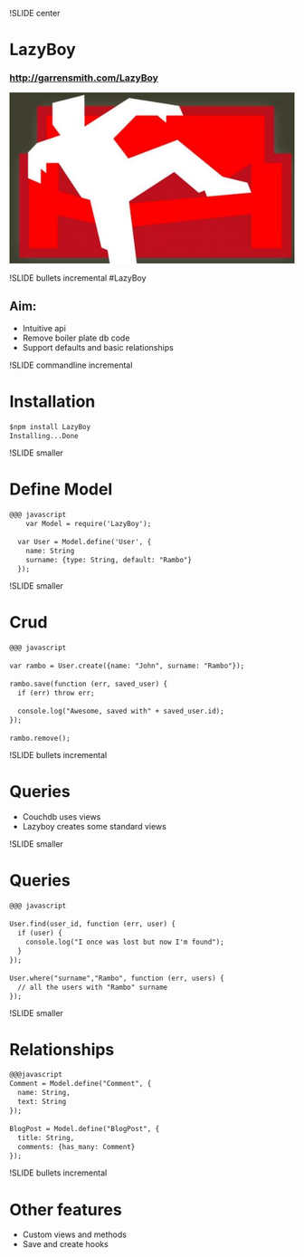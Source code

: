 !SLIDE center
# LazyBoy
### http://garrensmith.com/LazyBoy
![couchdb](couchdb.jpg)

!SLIDE bullets incremental
#LazyBoy
## Aim:
* Intuitive api
* Remove boiler plate db code
* Support defaults and basic relationships

!SLIDE commandline incremental
# Installation 
    $npm install LazyBoy
    Installing...Done

!SLIDE smaller
# Define Model
    @@@ javascript 
        var Model = require('LazyBoy');
      
      var User = Model.define('User', {
        name: String
        surname: {type: String, default: "Rambo"}
      });

!SLIDE smaller
# Crud
  
    @@@ javascript

    var rambo = User.create({name: "John", surname: "Rambo"});

    rambo.save(function (err, saved_user) {
      if (err) throw err;

      console.log("Awesome, saved with" + saved_user.id);
    });

    rambo.remove();

!SLIDE bullets incremental
# Queries
* Couchdb uses views
* Lazyboy creates some standard views

!SLIDE smaller
# Queries

    @@@ javascript

    User.find(user_id, function (err, user) {
      if (user) {
        console.log("I once was lost but now I'm found");
      }
    });

    User.where("surname","Rambo", function (err, users) {
      // all the users with "Rambo" surname
    });

!SLIDE smaller
# Relationships

    @@@javascript
    Comment = Model.define("Comment", {
      name: String,
      text: String
    });
    
    BlogPost = Model.define("BlogPost", {
      title: String,
      comments: {has_many: Comment}
    });

!SLIDE bullets incremental
# Other features
 * Custom views and methods
 * Save and create hooks



